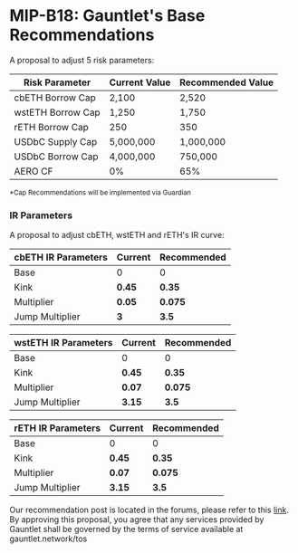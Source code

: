 # MIP-B18: Gauntlet's Base Recommendations

A proposal to adjust 5 risk parameters:

| Risk Parameter    | Current Value | Recommended Value |
| ----------------- | ------------- | ----------------- |
| cbETH Borrow Cap  | 2,100         | 2,520             |
| wstETH Borrow Cap | 1,250         | 1,750             |
| rETH Borrow Cap   | 250           | 350               |
| USDbC Supply Cap  | 5,000,000     | 1,000,000         |
| USDbC Borrow Cap  | 4,000,000     | 750,000           |
| AERO CF           | 0%            | 65%               |

<sub> \*Cap Recommendations will be implemented via Guardian </sub>

### IR Parameters

A proposal to adjust cbETH, wstETH and rETH's IR curve:

| cbETH IR Parameters | Current  | Recommended |
| ------------------- | -------- | ----------- |
| Base                | 0        | 0           |
| Kink                | **0.45** | **0.35**    |
| Multiplier          | **0.05** | **0.075**   |
| Jump Multiplier     | **3**    | **3.5**     |

| wstETH IR Parameters | Current  | Recommended |
| -------------------- | -------- | ----------- |
| Base                 | 0        | 0           |
| Kink                 | **0.45** | **0.35**    |
| Multiplier           | **0.07** | **0.075**   |
| Jump Multiplier      | **3.15** | **3.5**     |

| rETH IR Parameters | Current  | Recommended |
| ------------------ | -------- | ----------- |
| Base               | 0        | 0           |
| Kink               | **0.45** | **0.35**    |
| Multiplier         | **0.07** | **0.075**   |
| Jump Multiplier    | **3.15** | **3.5**     |

Our recommendation post is located in the forums, please refer to this
[link](https://forum.moonwell.fi/t/gauntlet-s-base-moonbeam-moonriver-recommendations-2024-03-26/841?u=gauntlet). By
approving this proposal, you agree that any services provided by Gauntlet shall be governed by the terms of service
available at gauntlet.network/tos
